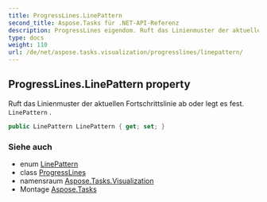 ```yaml
---
title: ProgressLines.LinePattern
second_title: Aspose.Tasks für .NET-API-Referenz
description: ProgressLines eigendom. Ruft das Linienmuster der aktuellen Fortschrittslinie ab oder legt es fest. LinePattern .
type: docs
weight: 110
url: /de/net/aspose.tasks.visualization/progresslines/linepattern/
---
```

## ProgressLines.LinePattern property

Ruft das Linienmuster der aktuellen Fortschrittslinie ab oder legt es fest. `LinePattern` .

```csharp
public LinePattern LinePattern { get; set; }
```

### Siehe auch

* enum [LinePattern](../../linepattern/)
* class [ProgressLines](../)
* namensraum [Aspose.Tasks.Visualization](../../progresslines/)
* Montage [Aspose.Tasks](../../../)


